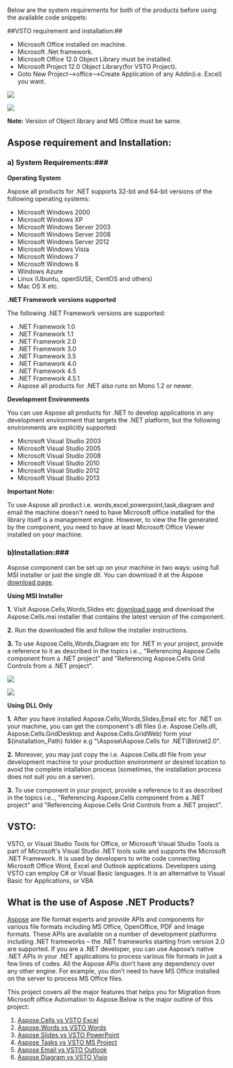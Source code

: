 Below are the system requirements for both of the products before using the available code snippets:

##VSTO requirement and installation:##

* Microsoft Office installed on machine.
* Microsoft .Net framework.
* Microsoft Office 12.0 Object Library must be installed.
* Microsoft Project 12.0 Object Library(for VSTO Project).
* Goto New Project-->office-->Create Application of any Addin(i.e. Excel) you want.

![](https://bitbucket.org/asposemarketplace/aspose-for-vsto/raw/17fa5e2e34ab1f72854f5de2ef1e36aac234eced/Wiki%20Images/Step%201.png)

![](https://bitbucket.org/asposemarketplace/aspose-for-vsto/raw/17fa5e2e34ab1f72854f5de2ef1e36aac234eced/Wiki%20Images/Step%202.png)

**Note:** Version of Object library and MS Office must be same.

## Aspose requirement and Installation: ##

### a) System Requirements:###

**Operating System**

Aspose all products for .NET supports 32-bit and 64-bit versions of the following operating systems:

* Microsoft Windows 2000
* Microsoft Windows XP
* Microsoft Windows Server 2003
* Microsoft Windows Server 2008
* Microsoft Windows Server 2012
* Microsoft Windows Vista
* Microsoft Windows 7
* Microsoft Windows 8
* Windows Azure
* Linux (Ubuntu, openSUSE, CentOS and others)
* Mac OS X etc.

**.NET Framework versions supported**

The following .NET Framework versions are supported:

* .NET Framework 1.0
* .NET Framework 1.1
* .NET Framework 2.0
* .NET Framework 3.0
* .NET Framework 3.5
* .NET Framework 4.0
* .NET Framework 4.5
* .NET Framework 4.5.1
* Aspose all products for .NET also runs on Mono 1.2 or newer.

**Development Environments**

You can use Aspose all products for .NET to develop applications in any development environment that targets the .NET platform, but the following environments are explicitly supported:

* Microsoft Visual Studio 2003
* Microsoft Visual Studio 2005
* Microsoft Visual Studio 2008
* Microsoft Visual Studio 2010
* Microsoft Visual Studio 2012
* Microsoft Visual Studio 2013

**Important Note:**

To use Aspose all product i.e. words,excel,powerpoint,task,diagram and email the machine doesn't need to have Microsoft office installed for the library itself is a management engine. However, to view the file generated by the component, you need to have at least Microsoft Office Viewer installed on your machine.

### b)Installation:###

Aspose component can be set up on your machine in two ways: using full MSI installer or just the single dll. You can download it at the Aspose [download page](http://www.aspose.com/community/files/51/.net-components/aspose.cells-for-.net/default.aspx).

**Using MSI Installer**

**1.** Visit Aspose.Cells,Words,Slides etc [download page](http://www.aspose.com/community/files/51/.net-components/aspose.cells-for-.net/default.aspx) and download the Aspose.Cells.msi installer that contains the latest version of the component.

**2.** Run the downloaded file and follow the installer instructions.

**3.** To use Aspose.Cells,Words,Diagram etc for .NET in your project, provide a reference to it as described in the topics i.e.., "Referencing Aspose.Cells component from a .NET project" and "Referencing Aspose.Cells Grid Controls from a .NET project".

![](https://bitbucket.org/asposemarketplace/aspose-for-vsto/raw/cc0f73d2ca92e89aea3ba95e21255349be10c1bb/Wiki%20Images/Stp%202.png)

![](https://bitbucket.org/asposemarketplace/aspose-for-vsto/raw/cc0f73d2ca92e89aea3ba95e21255349be10c1bb/Wiki%20Images/Step%201%20for%20Aspose.png)

**Using DLL Only**

**1.** After you have installed Aspose.Cells,Words,Slides,Email etc for .NET on your machine, you can get the component's dll files (i.e. Aspose.Cells.dll, Aspose.Cells.GridDesktop and Aspose.Cells.GridWeb) form your ${installation_Path} folder e.g "\Aspose\Aspose.Cells for .NET\Bin\net2.0".

**2.** Moreover, you may just copy the i.e. Aspose.Cells.dll file from your development machine to your production environment or desired location to avoid the complete intallation process (sometimes, the installation process does not suit you on a server).

**3.** To use component in your project, provide a reference to it as described in the topics i.e.., "Referencing Aspose.Cells component from a .NET project" and "Referencing Aspose.Cells Grid Controls from a .NET project".

## VSTO: 

VSTO, or Visual Studio Tools for Office, or Microsoft Visual Studio Tools is part of Microsoft's Visual Studio .NET tools suite and supports the Microsoft .NET Framework. It is used by developers to write code connecting Microsoft Office Word, Excel and Outlook applications. Developers using VSTO can employ C# or Visual Basic languages. It is an alternative to Visual Basic for Applications, or VBA

## What is the use of Aspose .NET Products?

[Aspose](http://www.aspose.com) are file format experts and provide APIs and components for various file formats including MS Office, OpenOffice, PDF and Image formats. These APIs are available on a number of development platforms including .NET
 frameworks &ndash; the .NET frameworks starting from version 2.0 are supported. If you are a .NET developer, you can use Aspose’s native .NET APIs in your .NET applications to process various file formats in just a few lines of codes. All the Aspose
 APIs don’t have any dependency over any other engine. For example, you don’t need to have MS Office installed on the server to process MS Office files.

This project covers all the major features that helps you for Migration from Microsoft office Automation to Aspose.Below is the major outline of this project:

1. [Aspose.Cells vs VSTO Excel](https://github.com/asposemarketplace/Aspose_for_VSTO/wiki/Aspose.Cells-vs-VSTO-Excel)
2. [Aspose.Words vs VSTO Words](https://github.com/asposemarketplace/Aspose_for_VSTO/wiki/Aspose.Words-vs-VSTO-Words)
3. [Aspose Slides vs VSTO PowerPoint](https://github.com/asposemarketplace/Aspose_for_VSTO/wiki/Aspose-Slides-vs-VSTO-PowerPoint)
4. [Aspose Tasks vs VSTO MS Project](https://github.com/asposemarketplace/Aspose_for_VSTO/wiki/Aspose-Tasks-vs-VSTO-MS-Project)
5. [Aspose Email vs VSTO Outlook](https://github.com/asposemarketplace/Aspose_for_VSTO/wiki/Aspose-Email-vs-VSTO-Outlook)
6. [Aspose Diagram vs VSTO Visio](https://github.com/asposemarketplace/Aspose_for_VSTO/wiki/Aspose-Diagram-vs-VSTO-Visio)
